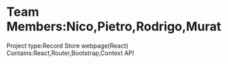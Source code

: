 # Team Members:Nico,Pietro,Rodrigo,Murat
Project type:Record Store webpage(React)
Contains:React,Router,Bootstrap,Context API
